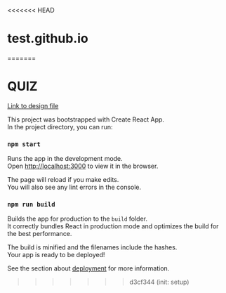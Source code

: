 <<<<<<< HEAD

# test.github.io

=======

# QUIZ

[Link to design file](https://www.figma.com/file/OyoVI64WPi8hxGXWxIxUL8/Quiz?type=design&node-id=0%3A1&t=xzS0hwRdImTu2dp1-1)

This project was bootstrapped with Create React App.\
In the project directory, you can run:

### `npm start`

Runs the app in the development mode.\
Open [http://localhost:3000](http://localhost:3000) to view it in the browser.

The page will reload if you make edits.\
You will also see any lint errors in the console.

### `npm run build`

Builds the app for production to the `build` folder.\
It correctly bundles React in production mode and optimizes the build for the best performance.

The build is minified and the filenames include the hashes.\
Your app is ready to be deployed!

See the section about [deployment](https://facebook.github.io/create-react-app/docs/deployment) for more information.

> > > > > > > d3cf344 (init: setup)
